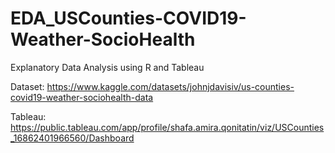 # EDA_USCounties-COVID19-Weather-SocioHealth
Explanatory Data Analysis using R and Tableau

Dataset: https://www.kaggle.com/datasets/johnjdavisiv/us-counties-covid19-weather-sociohealth-data 

Tableau: https://public.tableau.com/app/profile/shafa.amira.qonitatin/viz/USCounties_16862401966560/Dashboard
